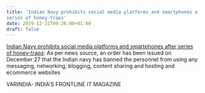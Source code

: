 ```yaml
---
title: 'Indian Navy prohibits social media platforms and smartphones after
series of honey-traps'
date: 2019-12-31T09:26:00+01:00
draft: false
---
```


[Indian Navy prohibits social media platforms and smartphones after series of honey-traps](https://varindia.com/news/indian-navy-prohibits-social-media-platforms-and-smartphones-after-series-of-honeytraps#.XgsGQ17S-44.blogger): As per news source, an order has been issued on December 27 that the Indian navy has banned the personnel from using any messaging, networking, blogging, content sharing and hosting and ecommerce websites  
  
VARINDIA- INDIA'S FRONTLINE IT MAGAZINE